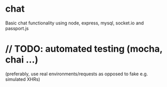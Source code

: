# chat
Basic chat functionality using node, express, mysql, socket.io and passport.js

# // TODO: automated testing (mocha, chai …)
(preferably, use real environments/requests as opposed to fake e.g. simulated XHRs)

